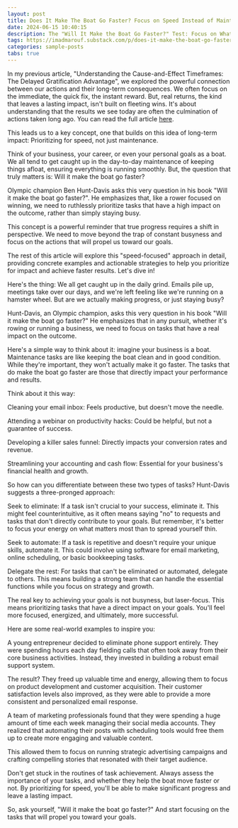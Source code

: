 ```yaml
---
layout: post
title: Does It Make The Boat Go Faster? Focus on Speed Instead of Maintenance for Faster Results
date: 2024-06-15 10:40:15
description: The "Will It Make the Boat Go Faster?" Test: Focus on What Really Matters
tags: https://imadmarouf.substack.com/p/does-it-make-the-boat-go-faster-focus
categories: sample-posts
tabs: true
---
```


In my previous article, "Understanding the Cause-and-Effect Timeframes: The Delayed Gratification Advantage", we explored the powerful connection between our actions and their long-term consequences. We often focus on the immediate, the quick fix, the instant reward. But, real returns, the kind that leaves a lasting impact, isn't built on fleeting wins. It's about understanding that the results we see today are often the culmination of actions taken long ago. You can read the full article [here](https://imadmarouf.substack.com/p/understanding-the-cause-and-effect).

This leads us to a key concept, one that builds on this idea of long-term impact: Prioritizing for speed, not just maintenance.

Think of your business, your career, or even your personal goals as a boat. We all tend to get caught up in the day-to-day maintenance of keeping things afloat, ensuring everything is running smoothly. But, the question that truly matters is: Will it make the boat go faster?

Olympic champion Ben Hunt-Davis asks this very question in his book "Will it make the boat go faster?". He emphasizes that, like a rower focused on winning, we need to ruthlessly prioritize tasks that have a high impact on the outcome, rather than simply staying busy.

This concept is a powerful reminder that true progress requires a shift in perspective. We need to move beyond the trap of constant busyness and focus on the actions that will propel us toward our goals.

The rest of this article will explore this "speed-focused" approach in detail, providing concrete examples and actionable strategies to help you prioritize for impact and achieve faster results. Let's dive in!

Here's the thing: We all get caught up in the daily grind. Emails pile up, meetings take over our days, and we're left feeling like we're running on a hamster wheel. But are we actually making progress, or just staying busy?

Hunt-Davis, an Olympic champion, asks this very question in his book "Will it make the boat go faster?" He emphasizes that in any pursuit, whether it's rowing or running a business, we need to focus on tasks that have a real impact on the outcome.

Here's a simple way to think about it: imagine your business is a boat. Maintenance tasks are like keeping the boat clean and in good condition. While they're important, they won't actually make it go faster. The tasks that do make the boat go faster are those that directly impact your performance and results.

Think about it this way:

Cleaning your email inbox: Feels productive, but doesn't move the needle.

Attending a webinar on productivity hacks: Could be helpful, but not a guarantee of success.

Developing a killer sales funnel: Directly impacts your conversion rates and revenue.

Streamlining your accounting and cash flow: Essential for your business's financial health and growth.

So how can you differentiate between these two types of tasks? Hunt-Davis suggests a three-pronged approach:

Seek to eliminate: If a task isn't crucial to your success, eliminate it. This might feel counterintuitive, as it often means saying "no" to requests and tasks that don't directly contribute to your goals. But remember, it's better to focus your energy on what matters most than to spread yourself thin.

Seek to automate: If a task is repetitive and doesn't require your unique skills, automate it. This could involve using software for email marketing, online scheduling, or basic bookkeeping tasks.

Delegate the rest: For tasks that can't be eliminated or automated, delegate to others. This means building a strong team that can handle the essential functions while you focus on strategy and growth.

The real key to achieving your goals is not busyness, but laser-focus. This means prioritizing tasks that have a direct impact on your goals. You'll feel more focused, energized, and ultimately, more successful.

Here are some real-world examples to inspire you:

A young entrepreneur decided to eliminate phone support entirely. They were spending hours each day fielding calls that often took away from their core business activities. Instead, they invested in building a robust email support system.

The result? They freed up valuable time and energy, allowing them to focus on product development and customer acquisition. Their customer satisfaction levels also improved, as they were able to provide a more consistent and personalized email response.

A team of marketing professionals found that they were spending a huge amount of time each week managing their social media accounts. They realized that automating their posts with scheduling tools would free them up to create more engaging and valuable content.

This allowed them to focus on running strategic advertising campaigns and crafting compelling stories that resonated with their target audience.

Don't get stuck in the routines of task achievement. Always assess the importance of your tasks, and whether they help the boat move faster or not. By prioritizing for speed, you'll be able to make significant progress and leave a lasting impact.

So, ask yourself, "Will it make the boat go faster?" And start focusing on the tasks that will propel you toward your goals.
